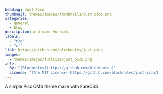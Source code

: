 ```yaml
---
heading: Just Pico
thumbnail: themes/images/thumbnails/just_pico.png
categories:
  - general
  - blog
description: And some PureCSS.
labels:
  - "r2g"
  - "cf"
link: https://github.com/blocknotes/just-pico
images:
  - themes/images/fullsize/just_pico.png
info:
  By: "[Blocknotes](https://github.com/blocknotes)"
  License: "[The MIT License](https://github.com/blocknotes/just-pico/blob/master/LICENSE)"
---
```


A simple Pico CMS theme made with PureCSS.
